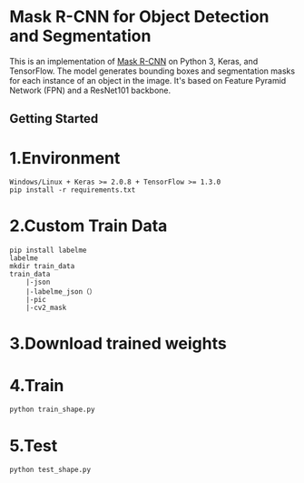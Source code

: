 # Mask R-CNN for Object Detection and Segmentation

This is an implementation of [Mask R-CNN](https://arxiv.org/abs/1703.06870) on Python 3, Keras, and TensorFlow. The model generates bounding boxes and segmentation masks for each instance of an object in the image. It's based on Feature Pyramid Network (FPN) and a ResNet101 backbone.

## Getting Started 

1.Environment
===
    Windows/Linux + Keras >= 2.0.8 + TensorFlow >= 1.3.0
    pip install -r requirements.txt
2.Custom Train Data
===
    pip install labelme
    labelme
    mkdir train_data
    train_data
        |-json
        |-labelme_json（）
        |-pic
        |-cv2_mask
 3.Download trained weights
 ===
    
 4.Train
 ===
    python train_shape.py
 5.Test
 ===
    python test_shape.py
    
